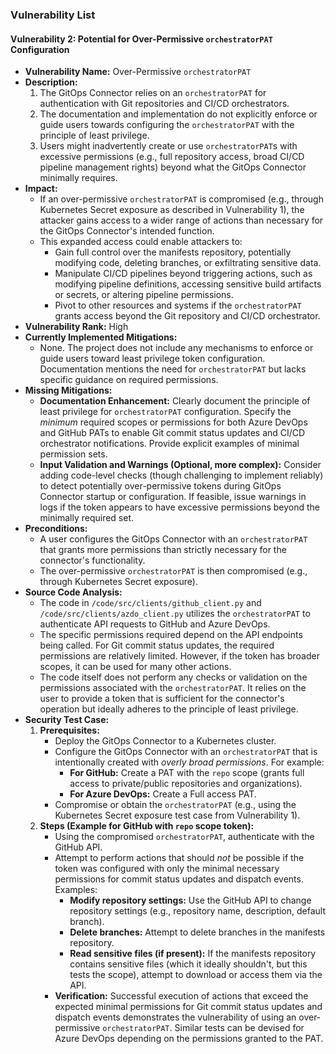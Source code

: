 ### Vulnerability List

#### Vulnerability 2: Potential for Over-Permissive `orchestratorPAT` Configuration

- **Vulnerability Name:** Over-Permissive `orchestratorPAT`
- **Description:**
    1. The GitOps Connector relies on an `orchestratorPAT` for authentication with Git repositories and CI/CD orchestrators.
    2. The documentation and implementation do not explicitly enforce or guide users towards configuring the `orchestratorPAT` with the principle of least privilege.
    3. Users might inadvertently create or use `orchestratorPAT`s with excessive permissions (e.g., full repository access, broad CI/CD pipeline management rights) beyond what the GitOps Connector minimally requires.
- **Impact:**
    - If an over-permissive `orchestratorPAT` is compromised (e.g., through Kubernetes Secret exposure as described in Vulnerability 1), the attacker gains access to a wider range of actions than necessary for the GitOps Connector's intended function.
    - This expanded access could enable attackers to:
        - Gain full control over the manifests repository, potentially modifying code, deleting branches, or exfiltrating sensitive data.
        - Manipulate CI/CD pipelines beyond triggering actions, such as modifying pipeline definitions, accessing sensitive build artifacts or secrets, or altering pipeline permissions.
        - Pivot to other resources and systems if the `orchestratorPAT` grants access beyond the Git repository and CI/CD orchestrator.
- **Vulnerability Rank:** High
- **Currently Implemented Mitigations:**
    - None. The project does not include any mechanisms to enforce or guide users toward least privilege token configuration. Documentation mentions the need for `orchestratorPAT` but lacks specific guidance on required permissions.
- **Missing Mitigations:**
    - **Documentation Enhancement:** Clearly document the principle of least privilege for `orchestratorPAT` configuration. Specify the *minimum* required scopes or permissions for both Azure DevOps and GitHub PATs to enable Git commit status updates and CI/CD orchestrator notifications. Provide explicit examples of minimal permission sets.
    - **Input Validation and Warnings (Optional, more complex):** Consider adding code-level checks (though challenging to implement reliably) to detect potentially over-permissive tokens during GitOps Connector startup or configuration. If feasible, issue warnings in logs if the token appears to have excessive permissions beyond the minimally required set.
- **Preconditions:**
    - A user configures the GitOps Connector with an `orchestratorPAT` that grants more permissions than strictly necessary for the connector's functionality.
    - The over-permissive `orchestratorPAT` is then compromised (e.g., through Kubernetes Secret exposure).
- **Source Code Analysis:**
    - The code in `/code/src/clients/github_client.py` and `/code/src/clients/azdo_client.py` utilizes the `orchestratorPAT` to authenticate API requests to GitHub and Azure DevOps.
    - The specific permissions required depend on the API endpoints being called. For Git commit status updates, the required permissions are relatively limited. However, if the token has broader scopes, it can be used for many other actions.
    - The code itself does not perform any checks or validation on the permissions associated with the `orchestratorPAT`. It relies on the user to provide a token that is sufficient for the connector's operation but ideally adheres to the principle of least privilege.
- **Security Test Case:**
    1. **Prerequisites:**
        - Deploy the GitOps Connector to a Kubernetes cluster.
        - Configure the GitOps Connector with an `orchestratorPAT` that is intentionally created with *overly broad permissions*. For example:
            - **For GitHub:** Create a PAT with the `repo` scope (grants full access to private/public repositories and organizations).
            - **For Azure DevOps:** Create a Full access PAT.
        - Compromise or obtain the `orchestratorPAT` (e.g., using the Kubernetes Secret exposure test case from Vulnerability 1).
    2. **Steps (Example for GitHub with `repo` scope token):**
        - Using the compromised `orchestratorPAT`, authenticate with the GitHub API.
        - Attempt to perform actions that should *not* be possible if the token was configured with only the minimal necessary permissions for commit status updates and dispatch events. Examples:
            - **Modify repository settings:** Use the GitHub API to change repository settings (e.g., repository name, description, default branch).
            - **Delete branches:** Attempt to delete branches in the manifests repository.
            - **Read sensitive files (if present):** If the manifests repository contains sensitive files (which it ideally shouldn't, but this tests the scope), attempt to download or access them via the API.
        - **Verification:** Successful execution of actions that exceed the expected minimal permissions for Git commit status updates and dispatch events demonstrates the vulnerability of using an over-permissive `orchestratorPAT`. Similar tests can be devised for Azure DevOps depending on the permissions granted to the PAT.